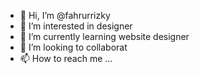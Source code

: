 - 👋 Hi, I’m @fahrurrizky
- 👀 I’m interested in designer
- 🌱 I’m currently learning website designer
- 💞️ I’m looking to collaborat 
- 📫 How to reach me ...

<!---
fahrurrizky/fahrurrizky is a ✨ special ✨ repository because its `README.md` (this file) appears on your GitHub profile.
You can click the Preview link to take a look at your changes.
--->
